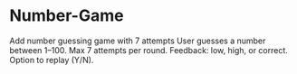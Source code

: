 # Number-Game
Add number guessing game with 7 attempts  User guesses a number between 1–100.  Max 7 attempts per round.  Feedback: low, high, or correct.  Option to replay (Y/N).
